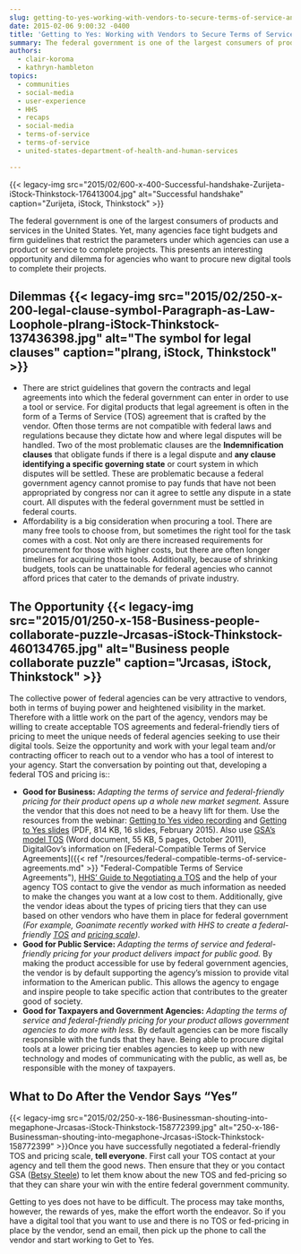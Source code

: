 ```yaml
---
slug: getting-to-yes-working-with-vendors-to-secure-terms-of-service-and-federal-friendly-pricing
date: 2015-02-06 9:00:32 -0400
title: 'Getting to Yes: Working with Vendors to Secure Terms of Service and Federal Friendly Pricing'
summary: The federal government is one of the largest consumers of products and services in the United States. Yet, many agencies face tight budgets and firm guidelines that restrict the parameters under which agencies can use a product or service to complete projects.
authors:
  - clair-koroma
  - kathryn-hambleton
topics:
  - communities
  - social-media
  - user-experience
  - HHS
  - recaps
  - social-media
  - terms-of-service
  - terms-of-service
  - united-states-department-of-health-and-human-services

---
```


{{< legacy-img src="2015/02/600-x-400-Successful-handshake-Zurijeta-iStock-Thinkstock-176413004.jpg" alt="Successful handshake" caption="Zurijeta, iStock, Thinkstock" >}} 

The federal government is one of the largest consumers of products and services in the United States. Yet, many agencies face tight budgets and firm guidelines that restrict the parameters under which agencies can use a product or service to complete projects. This presents an interesting opportunity and dilemma for agencies who want to procure new digital tools to complete their projects.

## Dilemmas {{< legacy-img src="2015/02/250-x-200-legal-clause-symbol-Paragraph-as-Law-Loophole-plrang-iStock-Thinkstock-137436398.jpg" alt="The symbol for legal clauses" caption="plrang, iStock, Thinkstock" >}} 

  * There are strict guidelines that govern the contracts and legal agreements into which the federal government can enter in order to use a tool or service. For digital products that legal agreement is often in the form of a Terms of Service (TOS) agreement that is crafted by the vendor. Often those terms are not compatible with federal laws and regulations because they dictate how and where legal disputes will be handled. Two of the most problematic clauses are the **Indemnification clauses** that obligate funds if there is a legal dispute and **any clause identifying a specific governing state** or court system in which disputes will be settled. These are problematic because a federal government agency cannot promise to pay funds that have not been appropriated by congress nor can it agree to settle any dispute in a state court. All disputes with the federal government must be settled in federal courts.
  * Affordability is a big consideration when procuring a tool. There are many free tools to choose from, but sometimes the right tool for the task comes with a cost. Not only are there increased requirements for procurement for those with higher costs, but there are often longer timelines for acquiring those tools. Additionally, because of shrinking budgets, tools can be unattainable for federal agencies who cannot afford prices that cater to the demands of private industry.

## The Opportunity {{< legacy-img src="2015/01/250-x-158-Business-people-collaborate-puzzle-Jrcasas-iStock-Thinkstock-460134765.jpg" alt="Business people collaborate puzzle" caption="Jrcasas, iStock, Thinkstock" >}} 

The collective power of federal agencies can be very attractive to vendors, both in terms of buying power and heightened visibility in the market. Therefore with a little work on the part of the agency, vendors may be willing to create acceptable TOS agreements and federal-friendly tiers of pricing to meet the unique needs of federal agencies seeking to use their digital tools. Seize the opportunity and work with your legal team and/or contracting officer to reach out to a vendor who has a tool of interest to your agency. Start the conversation by pointing out that, developing a federal TOS and pricing is::

  * **Good for Business:** _Adapting the terms of service and federal-friendly pricing for their product opens up a whole new market segment._ Assure the vendor that this does not need to be a heavy lift for them. Use the resources from the webinar: [Getting to Yes video recording](https://www.youtube.com/watch?v=wc13slb9by4&feature=youtube_gdata) and [Getting to Yes slides](https://s3.amazonaws.com/digitalgov/_legacy-img/2015/02/DHHS-TOS-FINAL.pdf) (PDF, 814 KB, 16 slides, February 2015). Also use [GSA’s model TOS](https://s3.amazonaws.com/digitalgov/_legacy-img/2014/01/model-amendment-to-tos-for-g.doc) (Word document, 55 KB, 5 pages, October 2011), DigitalGov&#8217;s information on [Federal-Compatible Terms of Service Agreements]({{< ref "/resources/federal-compatible-terms-of-service-agreements.md" >}} "Federal-Compatible Terms of Service Agreements"), [HHS’ Guide to Negotiating a TOS](http://www.hhs.gov/web/services/negotiate-tos.html) and the help of your agency TOS contact to give the vendor as much information as needed to make the changes you want at a low cost to them. Additionally, give the vendor ideas about the types of pricing tiers that they can use based on other vendors who have them in place for federal government _(For example, Goanimate recently worked with HHS to create a federal-friendly [TOS](http://goanimate.com/termsofuse_government) and [pricing scale](http://goanimate.com/business/videoplans/federal))._
  * **Good for Public Service:** _Adapting the terms of service and federal-friendly pricing for your product delivers impact for public good._ By making the product accessible for use by federal government agencies, the vendor is by default supporting the agency’s mission to provide vital information to the American public. This allows the agency to engage and inspire people to take specific action that contributes to the greater good of society.
  * **Good for Taxpayers and Government Agencies:** _Adapting the terms of service and federal-friendly pricing for your product allows government agencies to do more with less._ By default agencies can be more fiscally responsible with the funds that they have. Being able to procure digital tools at a lower pricing tier enables agencies to keep up with new technology and modes of communicating with the public, as well as, be responsible with the money of taxpayers.

## What to Do After the Vendor Says “Yes”

{{< legacy-img src="2015/02/250-x-186-Businessman-shouting-into-megaphone-Jrcasas-iStock-Thinkstock-158772399.jpg" alt="250-x-186-Businessman-shouting-into-megaphone-Jrcasas-iStock-Thinkstock-158772399" >}}Once you have successfully negotiated a federal-friendly TOS and pricing scale, **tell everyone**. First call your TOS contact at your agency and tell them the good news. Then ensure that they or you contact GSA ([Betsy Steele](mailto:socialmediaapps@gsa.gov)) to let them know about the new TOS and fed-pricing so that they can share your win with the entire federal government community.

Getting to yes does not have to be difficult. The process may take months, however, the rewards of yes, make the effort worth the endeavor. So if you have a digital tool that you want to use and there is no TOS or fed-pricing in place by the vendor, send an email, then pick up the phone to call the vendor and start working to Get to Yes.
